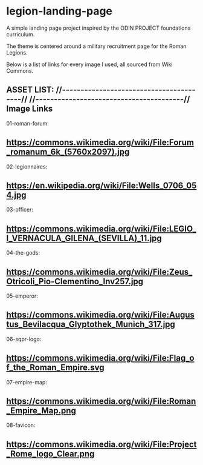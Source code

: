 # legion-landing-page
A simple landing page project inspired by the ODIN PROJECT foundations curriculum. 

The theme is centered around a military recruitment page for the Roman Legions.


Below is a list of links for every image I used, all sourced from Wiki Commons.

ASSET LIST:
//----------------------------------------//
//----------------------------------------//
Image Links
-----------------------------------------------

01-roman-forum:

https://commons.wikimedia.org/wiki/File:Forum_romanum_6k_(5760x2097).jpg
-----------------------
02-legionnaires:

https://en.wikipedia.org/wiki/File:Wells_0706_054.jpg
-----------------------
03-officer:

https://commons.wikimedia.org/wiki/File:LEGIO_I_VERNACULA_GILENA_(SEVILLA)_11.jpg
----------------------
04-the-gods: 

https://commons.wikimedia.org/wiki/File:Zeus_Otricoli_Pio-Clementino_Inv257.jpg
----------------------
05-emperor:

https://commons.wikimedia.org/wiki/File:Augustus_Bevilacqua_Glyptothek_Munich_317.jpg
--------------------
06-sqpr-logo:

https://commons.wikimedia.org/wiki/File:Flag_of_the_Roman_Empire.svg
-----------------
07-empire-map:

https://commons.wikimedia.org/wiki/File:Roman_Empire_Map.png
----------------
08-favicon:

https://commons.wikimedia.org/wiki/File:Project_Rome_logo_Clear.png
---------------

